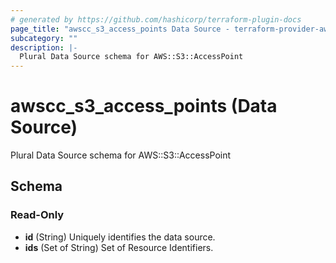 ```yaml
---
# generated by https://github.com/hashicorp/terraform-plugin-docs
page_title: "awscc_s3_access_points Data Source - terraform-provider-awscc"
subcategory: ""
description: |-
  Plural Data Source schema for AWS::S3::AccessPoint
---
```


# awscc_s3_access_points (Data Source)

Plural Data Source schema for AWS::S3::AccessPoint



<!-- schema generated by tfplugindocs -->
## Schema

### Read-Only

- **id** (String) Uniquely identifies the data source.
- **ids** (Set of String) Set of Resource Identifiers.


